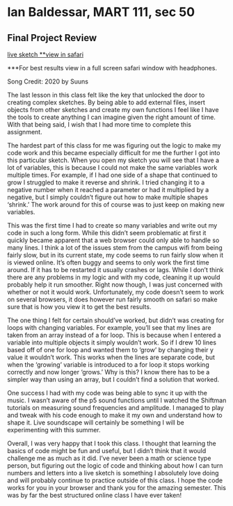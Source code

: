 # Ian Baldessar, MART 111, sec 50

## Final Project Review

[live sketch **view in safari](https://iballs.github.io/120-work/final_project/final/)

***For best results view in a full screen safari window with headphones.

Song Credit: 2020 by Suuns

The last lesson in this class felt like the key that unlocked the door to creating complex sketches. By being able to add external files, insert objects from other sketches and create my own functions I feel like I have the tools to create anything I can imagine given the right amount of time. With that being said, I wish that I had more time to complete this assignment.

The hardest part of this class for me was figuring out the logic to make my code work and this became especially difficult for me the further I got into this particular sketch. When you open my sketch you will see that I have a lot of variables, this is because I could not make the same variables work multiple times. For example, if I had one side of a shape that continued to grow I struggled to make it reverse and shrink. I tried changing it to a negative number when it reached a parameter or had it multiplied by a negative, but I simply couldn’t figure out how to make multiple shapes ‘shrink.’ The work around for this of course was to just keep on making new variables.

 This was the first time I had to create so many variables and write out my code in such a long form. While this didn’t seem problematic at first it quickly became apparent that a web browser could only able to handle so many lines. I think a lot of the issues stem from the campus wifi from being fairly slow, but in its current state, my code seems to run fairly slow when it is viewed online. It’s often buggy and seems to only work the first time around. If it has to be restarted it usually crashes or lags. While I don’t think there are any problems in my logic and with my code, cleaning it up would probably help it run smoother. Right now though, I was just concerned with whether or not it would work. Unfortunately, my code doesn’t seem to work on several browsers, it does however run fairly smooth on safari so make sure that is how you view it to get the best results.

The one thing I felt for certain should’ve worked, but didn’t was creating for loops with changing variables. For example, you’ll see that my lines are taken from an array instead of a for loop. This is because when I entered a variable into multiple objects it simply wouldn’t work. So if I drew 10 lines based off of one for loop and wanted them to ‘grow’ by changing their y value it wouldn’t work. This works when the lines are separate code, but when the ‘growing’ variable is introduced to a for loop it stops working correctly and now longer ‘grows.’ Why is this? I know there has to be a simpler way than using an array, but I couldn’t find a solution that worked.

One success I had with my code was being able to sync it up with the music. I wasn’t aware of the p5 sound functions until I watched the Shiftman tutorials on measuring sound frequencies and amplitude. I managed to play and tweak with his code enough to make it my own and understand how to shape it. Live soundscape will certainly be something I will be experimenting with this summer.

Overall, I was very happy that I took this class. I thought that learning the basics of code might be fun and useful, but I didn’t think that it would challenge me as much as it did. I’ve never been a math or science type person, but figuring out the logic of code and thinking about how I can turn numbers and letters into a live sketch is something I absolutely love doing and will probably continue to practice outside of this class. I hope the code works for you in your browser and thank you for the amazing semester. This was by far the best structured online class I have ever taken!
